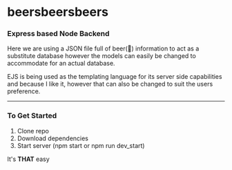 # beersbeersbeers
### Express based Node Backend

Here we are using a JSON file full of beer(:beers:) information to act as a substitute database however the models can easily be changed to accommodate for an actual database.

EJS is being used as the templating language for its server side capabilities and because I like it, however that can also be changed to suit the users preference.

---

### To Get Started
1. Clone repo
2. Download dependencies
3. Start server (npm start or npm run dev_start)

It's **THAT** easy
